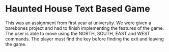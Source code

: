 # Haunted House Text Based Game 

This was an assignment from first year at university. We were given a barebones project and had to finish implementing the features of the game. The user is able to move using the NORTH, SOUTH, EAST and WEST commands.
The player must find the key before finding the exit and leaving the game.
